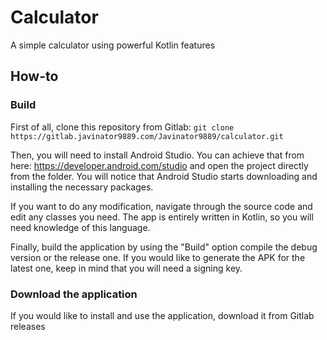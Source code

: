 # Calculator
A simple calculator using powerful Kotlin features

## How-to
### Build

First of all, clone this repository from Gitlab:
`git clone https://gitlab.javinator9889.com/Javinator9889/calculator.git`

Then, you will need to install Android Studio. You can achieve that from here: https://developer.android.com/studio
and open the project directly from the folder. You will notice that Android Studio starts
downloading and installing the necessary packages.

If you want to do any modification, navigate through the source code and edit any classes you need.
The app is entirely written in Kotlin, so you will need knowledge of this language.

Finally, build the application by using the "Build" option compile the debug version or the release 
one. If you would like to generate the APK for the latest one, keep in mind that you will need a 
signing key.

### Download the application
If you would like to install and use the application, download it from Gitlab releases